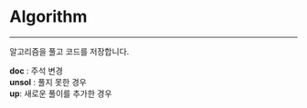 # Algorithm

---

알고리즘을 풀고 코드를 저장합니다.

**doc** : 주석 변경  
**unsol** : 풀지 못한 경우  
**up**: 새로운 풀이를 추가한 경우
